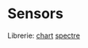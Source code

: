 # Sensors

Librerie:
[chart](https://www.chartjs.org)
[spectre](https://picturepan2.github.io/spectre/index.html)
